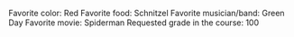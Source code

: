 Favorite color: Red
Favorite food: Schnitzel
Favorite musician/band: Green Day
Favorite movie: Spiderman
Requested grade in the course: 100

